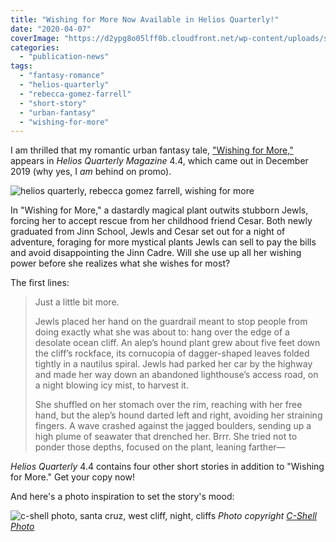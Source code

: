 ```yaml
---
title: "Wishing for More Now Available in Helios Quarterly!"
date: "2020-04-07"
coverImage: "https://d2ypg8o05lff0b.cloudfront.net/wp-content/uploads/sites/3/2020/03/05070059/Helios-739x1024.jpg"
categories:
  - "publication-news"
tags:
  - "fantasy-romance"
  - "helios-quarterly"
  - "rebecca-gomez-farrell"
  - "short-story"
  - "urban-fantasy"
  - "wishing-for-more"
---
```


I am thrilled that my romantic urban fantasy tale, ["Wishing for More,"](https://rebeccagomezfarrell.com/fiction/wishing-for-more) appears in _Helios Quarterly Magazine_ 4.4, which came out in December 2019 (why yes, I _am_ behind on promo).

![helios quarterly, rebecca gomez farrell, wishing for more](https://d2ypg8o05lff0b.cloudfront.net/wp-content/uploads/sites/3/2020/03/05070059/Helios-739x1024.jpg)

In "Wishing for More," a dastardly magical plant outwits stubborn Jewls, forcing her to accept rescue from her childhood friend Cesar. Both newly graduated from Jinn School, Jewls and Cesar set out for a night of adventure, foraging for more mystical plants Jewls can sell to pay the bills and avoid disappointing the Jinn Cadre. Will she use up all her wishing power before she realizes what she wishes for most?

The first lines:

> Just a little bit more.
>
> Jewls placed her hand on the guardrail meant to stop people from doing exactly what she was about to: hang over the edge of a desolate ocean cliff. An alep’s hound plant grew about five feet down the cliff’s rockface, its cornucopia of dagger-shaped leaves folded tightly in a nautilus spiral. Jewls had parked her car by the highway and made her way down an abandoned lighthouse’s access road, on a night blowing icy mist, to harvest it.
>
> She shuffled on her stomach over the rim, reaching with her free hand, but the alep’s hound darted left and right, avoiding her straining fingers. A wave crashed against the jagged boulders, sending up a high plume of seawater that drenched her. Brrr. She tried not to ponder those depths, focused on the plant, leaning farther—

_Helios Quarterly_ 4.4 contains four other short stories in addition to "Wishing for More." Get your copy now!

And here's a photo inspiration to set the story's mood:

<div class="caption">

![c-shell photo, santa cruz, west cliff, night, cliffs](https://d2ypg8o05lff0b.cloudfront.net/wp-content/uploads/sites/3/2020/04/07200316/wishing-for-more-photo-1024x683.jpg) *Photo copyright [C-Shell Photo](https://twitter.com/carlinschel)* </div>
